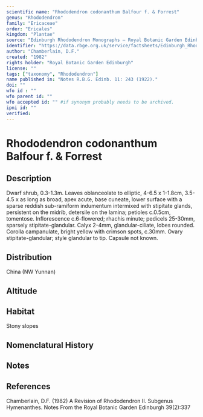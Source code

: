 ```yaml
---
scientific name: "Rhododendron codonanthum Balfour f. & Forrest"
genus: "Rhododendron"
family: "Ericaceae"
order: "Ericales"
kingdom: "Plantae"
source: "Edinburgh Rhododendron Monographs – Royal Botanic Garden Edinburgh"
identifier: "https://data.rbge.org.uk/service/factsheets/Edinburgh_Rhododendron_Monographs.xhtml"
author: "Chamberlain, D.F."
created: "1982"
rights holder: "Royal Botanic Garden Edinburgh"
license: ""
tags: ["taxonomy", "Rhododendron"]
name published in: "Notes R.B.G. Edinb. 11: 243 (1922)."
doi: ""
wfo id : ""
wfo parent id: ""
wfo accepted id: "" #if synonym probably needs to be archived.                      
ipni id: ""
verified:
---
```


                       

# Rhododendron codonanthum Balfour f. & Forrest

## Description
Dwarf shrub, 0.3-1.3m. Leaves oblanceolate to elliptic, 4-6.5 x 1-1.8cm, 3.5-4.5 x as long as broad, apex acute, base cuneate, lower surface with a sparse reddish sub-ramiform indumentum intermixed with stipitate glands, persistent on the midrib, detersile on the lamina; petioles c.0.5cm, tomentose. Inflorescence c.6-flowered; rhachis minute; pedicels 25-30mm, sparsely stipitate-glandular. Calyx 2-4mm, glandular-ciliate, lobes rounded. Corolla campanulate, bright yellow with crimson spots, c.30mm. Ovary stipitate-glandular; style glandular to tip. Capsule not known.

## Distribution
China (NW Yunnan)

## Altitude


## Habitat
Stony slopes

## Nomenclatural History

                       
## Notes


## References

Chamberlain, D.F. (1982) A Revision of Rhododendron II. Subgenus Hymenanthes. Notes From the Royal Botanic Garden Edinburgh 39(2):337
